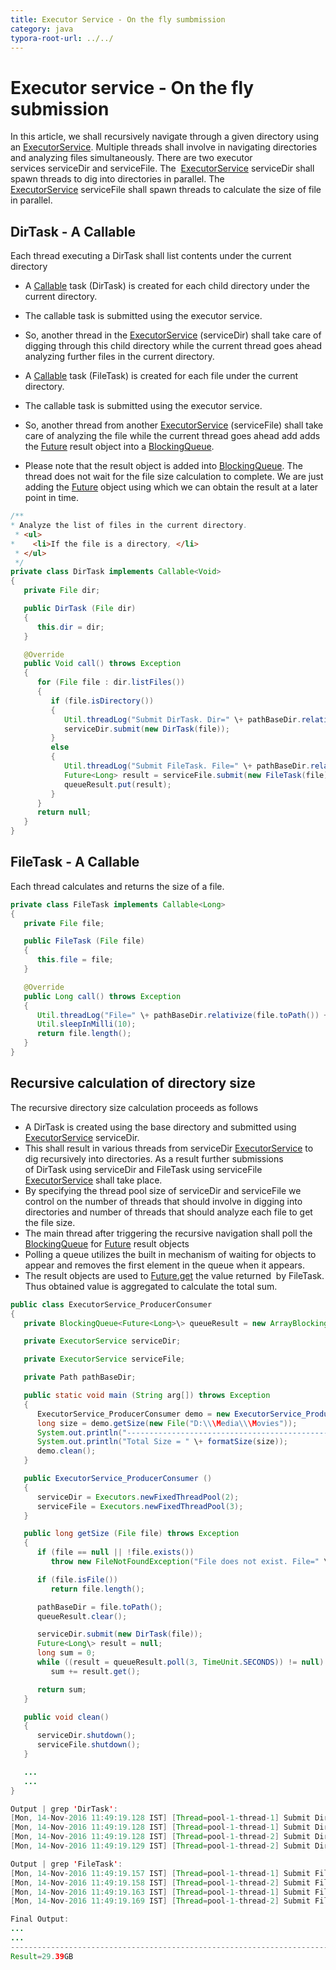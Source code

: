 ```yaml
---
title: Executor Service - On the fly sumbmission  
category: java
typora-root-url: ../../
---
```



# Executor service - On the fly submission  



In this article, we shall recursively navigate through a given directory using an [ExecutorService](https://docs.oracle.com/javase/8/docs/api/java/util/concurrent/ExecutorService.html). Multiple threads shall involve in navigating directories and analyzing files simultaneously. There are two executor services serviceDir and serviceFile. The  [ExecutorService](https://docs.oracle.com/javase/8/docs/api/java/util/concurrent/ExecutorService.html) serviceDir shall spawn threads to dig into directories in parallel. The [ExecutorService](https://docs.oracle.com/javase/8/docs/api/java/util/concurrent/ExecutorService.html) serviceFile shall spawn threads to calculate the size of file in parallel.

## DirTask - A Callable<Void>  

Each thread executing a DirTask shall list contents under the current directory  

*   A [Callable](https://docs.oracle.com/javase/8/docs/api/java/util/concurrent/Callable.html) task (DirTask) is created for each child directory under the current directory.  


*   The callable task is submitted using the executor service.
*   So, another thread in the [ExecutorService](https://docs.oracle.com/javase/8/docs/api/java/util/concurrent/ExecutorService.html) (serviceDir) shall take care of digging through this child directory while the current thread goes ahead analyzing further files in the current directory.  


*   A [Callable](https://docs.oracle.com/javase/8/docs/api/java/util/concurrent/Callable.html) task (FileTask) is created for each file under the current directory.  


*   The callable task is submitted using the executor service.
*   So, another thread from another [ExecutorService](https://docs.oracle.com/javase/8/docs/api/java/util/concurrent/ExecutorService.html) (serviceFile) shall take care of analyzing the file while the current thread goes ahead add adds the [Future](https://docs.oracle.com/javase/8/docs/api/java/util/concurrent/Future.html) result object into a [BlockingQueue](https://docs.oracle.com/javase/8/docs/api/java/util/concurrent/BlockingQueue.html).
*   Please note that the result object is added into [BlockingQueue](https://docs.oracle.com/javase/8/docs/api/java/util/concurrent/BlockingQueue.html). The thread does not wait for the file size calculation to complete. We are just adding the [Future](https://docs.oracle.com/javase/8/docs/api/java/util/concurrent/Future.html) object using which we can obtain the result at a later point in time.  


```java
/**  
* Analyze the list of files in the current directory.   
 * <ul>  
*    <li>If the file is a directory, </li>   
 * </ul>  
 */  
private class DirTask implements Callable<Void>  
{  
   private File dir;  

   public DirTask (File dir)  
   {  
      this.dir = dir;  
   }  

   @Override  
   public Void call() throws Exception  
   {  
      for (File file : dir.listFiles())  
      {  
         if (file.isDirectory())  
         {  
            Util.threadLog("Submit DirTask. Dir=" \+ pathBaseDir.relativize(file.toPath()));  
            serviceDir.submit(new DirTask(file));  
         }  
         else  
         {  
            Util.threadLog("Submit FileTask. File=" \+ pathBaseDir.relativize(file.toPath()));  
            Future<Long> result = serviceFile.submit(new FileTask(file));  
            queueResult.put(result);  
         }  
      }  
      return null;  
   }        
}
```

## FileTask - A Callable<Long>

Each thread calculates and returns the size of a file.  
```java
private class FileTask implements Callable<Long>  
{  
   private File file;       

   public FileTask (File file)  
   {  
      this.file = file;  
   }  

   @Override  
   public Long call() throws Exception  
   {  
      Util.threadLog("File=" \+ pathBaseDir.relativize(file.toPath()) + " Size=" \+ formatSize(file.length()));  
      Util.sleepInMilli(10);  
      return file.length();  
   }  
}
```

## Recursive calculation of directory size  

The recursive directory size calculation proceeds as follows  

*   A DirTask is created using the base directory and submitted using [ExecutorService](https://docs.oracle.com/javase/8/docs/api/java/util/concurrent/ExecutorService.html) serviceDir.
*   This shall result in various threads from serviceDir [ExecutorService](https://docs.oracle.com/javase/8/docs/api/java/util/concurrent/ExecutorService.html) to dig recursively into directories. As a result further submissions of DirTask using serviceDir and FileTask using serviceFile [ExecutorService](https://docs.oracle.com/javase/8/docs/api/java/util/concurrent/ExecutorService.html) shall take place.
*   By specifying the thread pool size of serviceDir and serviceFile we control on the number of threads that should involve in digging into directories and number of threads that should analyze each file to get the file size.
*   The main thread after triggering the recursive navigation shall poll the [BlockingQueue](https://docs.oracle.com/javase/8/docs/api/java/util/concurrent/BlockingQueue.html) for [Future](https://docs.oracle.com/javase/8/docs/api/java/util/concurrent/Future.html) result objects
*   Polling a queue utilizes the built in mechanism of waiting for objects to appear and removes the first element in the queue when it appears.
*   The result objects are used to [Future.get](https://docs.oracle.com/javase/8/docs/api/java/util/concurrent/Future.html#get--) the value returned  by FileTask. Thus obtained value is aggregated to calculate the total sum.  


```java
public class ExecutorService_ProducerConsumer  
{     
   private BlockingQueue<Future<Long>\> queueResult = new ArrayBlockingQueue<>(10);  

   private ExecutorService serviceDir;  

   private ExecutorService serviceFile;  

   private Path pathBaseDir;  

   public static void main (String arg[]) throws Exception  
   {  
      ExecutorService_ProducerConsumer demo = new ExecutorService_ProducerConsumer ();  
      long size = demo.getSize(new File("D:\\\Media\\\Movies"));  
      System.out.println("------------------------------------------------------------------------");  
      System.out.println("Total Size = " \+ formatSize(size));  
      demo.clean();  
   }  

   public ExecutorService_ProducerConsumer ()  
   {  
      serviceDir = Executors.newFixedThreadPool(2);  
      serviceFile = Executors.newFixedThreadPool(3);        
   }  

   public long getSize (File file) throws Exception  
   {  
      if (file == null || !file.exists())  
         throw new FileNotFoundException("File does not exist. File=" \+ file);  

      if (file.isFile())  
         return file.length();  

      pathBaseDir = file.toPath();  
      queueResult.clear();  

      serviceDir.submit(new DirTask(file));        
      Future<Long\> result = null;  
      long sum = 0;  
      while ((result = queueResult.poll(3, TimeUnit.SECONDS)) != null)  
         sum += result.get();  

      return sum;  
   }  

   public void clean()  
   {  
      serviceDir.shutdown();  
      serviceFile.shutdown();       
   }   

   ...  
   ...  
}
```
```java
Output | grep 'DirTask':  
[Mon, 14-Nov-2016 11:49:19.128 IST] [Thread=pool-1-thread-1] Submit DirTask. Dir=Hindi\\D-Day  
[Mon, 14-Nov-2016 11:49:19.128 IST] [Thread=pool-1-thread-1] Submit DirTask. Dir=Hindi\\Golmaal.Returns  
[Mon, 14-Nov-2016 11:49:19.128 IST] [Thread=pool-1-thread-2] Submit DirTask. Dir=English\\2010 - Leap Year  
[Mon, 14-Nov-2016 11:49:19.129 IST] [Thread=pool-1-thread-2] Submit DirTask. Dir=English\\2011 - Jumping The Broom  

Output | grep 'FileTask':  
[Mon, 14-Nov-2016 11:49:19.157 IST] [Thread=pool-1-thread-1] Submit FileTask. File=English\\2011 - Jumping The Broom\\UnKnOwN.nfo  
[Mon, 14-Nov-2016 11:49:19.158 IST] [Thread=pool-1-thread-2] Submit FileTask. File=English\\2012 - Delhi Safari\\Delhi-Safari.mkv  
[Mon, 14-Nov-2016 11:49:19.163 IST] [Thread=pool-1-thread-1] Submit FileTask. File=English\\2013 - The Adventurer The Curse of the Midas Box\\The.Adventurer.The.Curse.of.the.Midas.Box.2013.720p.BluRay.x264.YIFY.mp4  
[Mon, 14-Nov-2016 11:49:19.169 IST] [Thread=pool-1-thread-2] Submit FileTask. File=English\\2013 - The Machine\\The.Machine.2013.720p.BluRay.x264.YIFY.mp4

Final Output:  
...  
...  
------------------------------------------------------------------------  
Result=29.39GB
```
